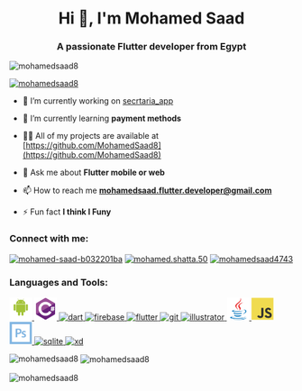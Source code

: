 <h1 align="center">Hi 👋, I'm Mohamed Saad</h1>
<h3 align="center">A passionate Flutter developer from Egypt</h3>

<p align="left"> <img src="https://komarev.com/ghpvc/?username=mohamedsaad8&label=Profile%20views&color=0e75b6&style=flat" alt="mohamedsaad8" /> </p>

<p align="left"> <a href="https://github.com/ryo-ma/github-profile-trophy"><img src="https://github-profile-trophy.vercel.app/?username=mohamedsaad8" alt="mohamedsaad8" /></a> </p>

- 🔭 I’m currently working on [secrtaria_app](https://github.com/MohamedSaad8/secrtaria_app)

- 🌱 I’m currently learning **payment methods**

- 👨‍💻 All of my projects are available at [https://github.com/MohamedSaad8](https://github.com/MohamedSaad8)

- 💬 Ask me about **Flutter mobile or web**

- 📫 How to reach me **mohamedsaad.flutter.developer@gmail.com**

- ⚡ Fun fact **I think I Funy**

<h3 align="left">Connect with me:</h3>
<p align="left">
<a href="https://linkedin.com/in/mohamed-saad-b032201ba" target="blank"><img align="center" src="https://raw.githubusercontent.com/rahuldkjain/github-profile-readme-generator/master/src/images/icons/Social/linked-in-alt.svg" alt="mohamed-saad-b032201ba" height="30" width="40" /></a>
<a href="https://fb.com/mohamed.shatta.50" target="blank"><img align="center" src="https://raw.githubusercontent.com/rahuldkjain/github-profile-readme-generator/master/src/images/icons/Social/facebook.svg" alt="mohamed.shatta.50" height="30" width="40" /></a>
<a href="https://instagram.com/mohamedsaad4743" target="blank"><img align="center" src="https://raw.githubusercontent.com/rahuldkjain/github-profile-readme-generator/master/src/images/icons/Social/instagram.svg" alt="mohamedsaad4743" height="30" width="40" /></a>
</p>

<h3 align="left">Languages and Tools:</h3>
<p align="left"> <a href="https://developer.android.com" target="_blank" rel="noreferrer"> <img src="https://raw.githubusercontent.com/devicons/devicon/master/icons/android/android-original-wordmark.svg" alt="android" width="40" height="40"/> </a> <a href="https://www.w3schools.com/cs/" target="_blank" rel="noreferrer"> <img src="https://raw.githubusercontent.com/devicons/devicon/master/icons/csharp/csharp-original.svg" alt="csharp" width="40" height="40"/> </a> <a href="https://dart.dev" target="_blank" rel="noreferrer"> <img src="https://www.vectorlogo.zone/logos/dartlang/dartlang-icon.svg" alt="dart" width="40" height="40"/> </a> <a href="https://firebase.google.com/" target="_blank" rel="noreferrer"> <img src="https://www.vectorlogo.zone/logos/firebase/firebase-icon.svg" alt="firebase" width="40" height="40"/> </a> <a href="https://flutter.dev" target="_blank" rel="noreferrer"> <img src="https://www.vectorlogo.zone/logos/flutterio/flutterio-icon.svg" alt="flutter" width="40" height="40"/> </a> <a href="https://git-scm.com/" target="_blank" rel="noreferrer"> <img src="https://www.vectorlogo.zone/logos/git-scm/git-scm-icon.svg" alt="git" width="40" height="40"/> </a> <a href="https://www.adobe.com/in/products/illustrator.html" target="_blank" rel="noreferrer"> <img src="https://www.vectorlogo.zone/logos/adobe_illustrator/adobe_illustrator-icon.svg" alt="illustrator" width="40" height="40"/> </a> <a href="https://www.java.com" target="_blank" rel="noreferrer"> <img src="https://raw.githubusercontent.com/devicons/devicon/master/icons/java/java-original.svg" alt="java" width="40" height="40"/> </a> <a href="https://developer.mozilla.org/en-US/docs/Web/JavaScript" target="_blank" rel="noreferrer"> <img src="https://raw.githubusercontent.com/devicons/devicon/master/icons/javascript/javascript-original.svg" alt="javascript" width="40" height="40"/> </a> <a href="https://www.photoshop.com/en" target="_blank" rel="noreferrer"> <img src="https://raw.githubusercontent.com/devicons/devicon/master/icons/photoshop/photoshop-line.svg" alt="photoshop" width="40" height="40"/> </a> <a href="https://www.sqlite.org/" target="_blank" rel="noreferrer"> <img src="https://www.vectorlogo.zone/logos/sqlite/sqlite-icon.svg" alt="sqlite" width="40" height="40"/> </a> <a href="https://www.adobe.com/products/xd.html" target="_blank" rel="noreferrer"> <img src="https://cdn.worldvectorlogo.com/logos/adobe-xd.svg" alt="xd" width="40" height="40"/> </a> </p>

<p><img align="left" src="https://github-readme-stats.vercel.app/api/top-langs?username=mohamedsaad8&show_icons=true&locale=en&layout=compact" alt="mohamedsaad8" /></p>

<p>&nbsp;<img align="center" src="https://github-readme-stats.vercel.app/api?username=mohamedsaad8&show_icons=true&locale=en" alt="mohamedsaad8" /></p>

<p><img align="center" src="https://github-readme-streak-stats.herokuapp.com/?user=mohamedsaad8&" alt="mohamedsaad8" /></p>
